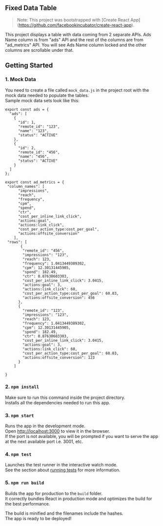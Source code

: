 ## Fixed Data Table

>Note: This project was bootstrapped with [Create React App]<br>
>(https://github.com/facebookincubator/create-react-app).


This project displays a table with data coming from 2 separate APIs. Ads Name column is from "ads" API and the rest of the columns are from "ad_metrics" API. You will see Ads Name column locked and the other columns are scrollable under that.

## Getting Started

### 1. Mock Data

You need to create a file called `mock_data.js` in the project root with the mock data needed to populate the tables.<br>
Sample mock data sets look like this:
```
export const ads = {
  "ads": [
    {
      "id": 1,
      "remote_id": "123",
      "name": "123",
      "status": "ACTIVE"
    },
    {
      "id": 2,
      "remote_id": "456",
      "name": "456",
      "status": "ACTIVE"
    }
  ]
};

export const ad_metrics = {
 "column_names": [
      "impressions",
      "reach",
      "frequency",
      "cpm",
      "spend",
      "ctr",
      "cost_per_inline_link_click",
      "actions:goal",
      "actions:link_click",
      "cost_per_action_type:cost_per_goal",
      "actions:offsite_conversion"
    ],
 "rows": [
       {
        "remote_id": "456",
        "impressions": "123",
        "reach": 123,
        "frequency": 1.0413449389302,
        "cpm": 12.30131445905,
        "spend": 182.49,
        "ctr": 0.87630603303,
        "cost_per_inline_link_click": 3.0415,
        "actions:goal": 3,
        "actions:link_click": 60,
        "cost_per_action_type:cost_per_goal": 60.83,
        "actions:offsite_conversion": 456
      },
      {
        "remote_id": "123",
        "impressions": "123",
        "reach": 123,
        "frequency": 1.0413449389302,
        "cpm": 12.30131445905,
        "spend": 182.49,
        "ctr": 0.87630603303,
        "cost_per_inline_link_click": 3.0415,
        "actions:goal": 3,
        "actions:link_click": 60,
        "cost_per_action_type:cost_per_goal": 60.83,
        "actions:offsite_conversion": 123
      }
    ]

}
```


### 2. `npm install`

Make sure to run this command inside the project directory.<br>
Installs all the dependencies needed to run this app.

### 3. `npm start`

Runs the app in the development mode.<br>
Open [http://localhost:3000](http://localhost:3000) to view it in the browser.<br>
If the port is not available, you will be prompted if you want to serve the app at the next available port i.e. 3001, etc.

### 4. `npm test`

Launches the test runner in the interactive watch mode.<br>
See the section about [running tests](#running-tests) for more information.

### 5. `npm run build`

Builds the app for production to the `build` folder.<br>
It correctly bundles React in production mode and optimizes the build for the best performance.

The build is minified and the filenames include the hashes.<br>
The app is ready to be deployed!